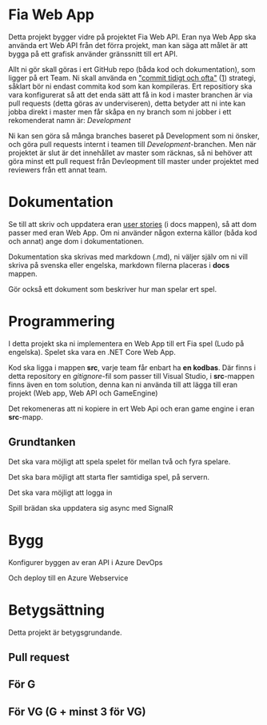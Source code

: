 # Fia Web App

Detta projekt bygger vidre på projektet Fia Web API. Eran nya Web App ska använda ert Web API från det förra projekt, man kan säga att målet är att bygga på ett grafisk använder gränssnitt till ert API.

Allt ni gör skall göras i ert GitHub repo (båda kod och dokumentation), som ligger på ert Team. Ni skall använda en ["commit tidigt och ofta"](https://blog.codinghorror.com/check-in-early-check-in-often/) ([1](https://sethrobertson.github.io/GitBestPractices/)) strategi, såklart bör ni endast commita kod som kan kompileras.
Ert repositiory ska vara konfigurerat så att det enda sätt att få in kod i master branchen är via pull requests (detta göras av underviseren), detta betyder att ni inte kan jobba direkt i master men får skåpa en ny branch som ni jobber i ett rekomenderat namn är: *Development*

Ni kan sen göra så många branches baseret på Development som ni önsker, och göra pull requests internt i teamen till *Development*-branchen. Men när projektet är slut är det innehållet av master som räcknas, så ni behöver att göra minst ett pull request från Devleopment till master under projektet med reviewers från ett annat team.

# Dokumentation

Se till att skriv och uppdatera eran [user stories](https://www.mountaingoatsoftware.com/agile/user-stories) (i docs mappen), så att dom passer med eran Web App. Om ni använder någon externa källor (båda kod och annat) ange dom i dokumentationen.

Dokumentation ska skrivas med markdown (.md), ni väljer själv om ni vill skriva på svenska eller engelska, markdown filerna placeras i **docs** mappen.

Gör också ett dokument som beskriver hur man spelar ert spel.

# Programmering
I detta projekt ska ni implementera en Web App till ert Fia spel (Ludo på engelska). Spelet ska vara en .NET Core Web App.

Kod ska ligga i mappen **src**, varje team får enbart ha **en kodbas**. Där finns i detta repository en *gitignore*-fil som passer till Visual Studio, i **src**-mappen finns även en tom solution, denna kan ni använda till att lägga till eran projekt (Web app, Web API och GameEngine)

Det rekomeneras att ni kopiere in ert Web Api och eran game engine i eran **src**-mapp.

## Grundtanken 
Det ska vara möjligt att spela spelet för mellan två och fyra spelare.

Det ska bara möjligt att starta fler samtidiga spel, på servern.

Det ska vara möjligt att logga in

Spill brädan ska uppdatera sig async med SignalR

# Bygg

Konfigurer byggen av eran API i Azure DevOps

Och deploy till en Azure Webservice

# Betygsättning
Detta projekt är betygsgrundande.

## Pull request

## För G

## För VG (G + minst 3 för VG)

